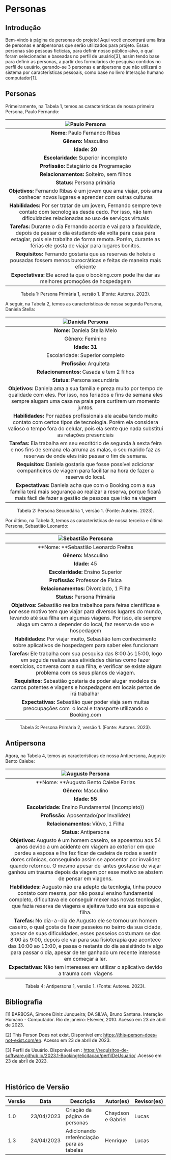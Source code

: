 # Personas

## Introdução

Bem-vindo à página de personas do projeto! Aqui você encontrará uma lista de personas e antipersonas que serão utilizados para projeto. Essas personas são pessoas ficticias, para definir nosso público-alvo, o qual foram selecionadas e baseadas no perfil de usuário[3], assim tendo base para definir as personas, a partir dos formulários de pesquisa contidos no perfil de usuário, gerando-se 3 personas e antipersona que não utilizará o sistema por características pessoais, como base no livro Interação humano computador[1].

## Personas

Primeiramente, na Tabela 1, temos as características de nossa primeira Persona, Paulo Fernando:

|                                                                                                      ![Paulo Persona](../images/personaPaulo.png)                                                                                                      |
| :--------------------------------------------------------------------------------------------------------------------------------------------------------------------------------------------------------------------------------------------------: |
|                                                                                                        **Nome:** Paulo Fernando Ribas                                                                                                        |
|                                                                                                             **Gênero:** Masculino                                                                                                             |
|                                                                                                                 **Idade: 20**                                                                                                                 |
|                                                                                                     **Escolaridade:** Superior incompleto                                                                                                     |
|                                                                                                  **Profissão:** Estagiário de Programação                                                                                                  |
|                                                                                                   **Relacionamentos:** Solteiro, sem filhos                                                                                                   |
|                                                                                                         **Status:** Persona primária                                                                                                         |
|                                                            **Objetivos:** Fernando Ribas é um jovem que ama viajar, pois ama conhecer novos lugares e aprender com outras culturas                                                            |
|                                **Habilidades:** Por ser tratar de um jovem, Fernando sempre teve contato com tecnologias desde cedo. Por isso, não tem dificuldades relacionadas ao uso de serviços virtuais                                |
| **Tarefas:** Durante o dia Fernando acorda e vai para a faculdade, depois de passar o dia estudando ele volta para casa para estagiar, pois ele trabalha de forma remota. Porém, durante as férias ele gosta de viajar para lugares bonitos. |
|                                                      **Requisitos:** Fernando gostaria que as reservas de hoteis e pousadas fossem menos burocráticas e feitas de maneira mais eficiente                                                      |
|                                                                      **Expectativas:** Ele acredita que o booking.com pode lhe dar as melhores promoções de hospedagem                                                                      |

<div style="text-align: center">
<p> Tabela 1: Persona Primária 1, versão 1. (Fonte: Autores. 2023).</p>
</div>

A seguir, na Tabela 2, temos as características de nossa segunda Persona, Daniela Stella:

|                                                                                          ![Daniela Persona](../images/personaDaniela.png)                                                                                          |
| :------------------------------------------------------------------------------------------------------------------------------------------------------------------------------------------------------------------------------: |
|                                                                                               **Nome:** Daniela Stella Melo                                                                                               |
|                                                                                                        Gênero: Feminino                                                                                                        |
|                                                                                                       **Idade: 31**                                                                                                       |
|                                                                                                 Escolaridade: Superior completo                                                                                                 |
|                                                                                                 **Profissão:** Arquiteta                                                                                                 |
|                                                                                         **Relacionamentos:** Casada e tem 2 filhos                                                                                         |
|                                                                                              **Status:** Persona secundária                                                                                              |
|          **Objetivos:** Daniela ama a sua família e preza muito por tempo de qualidade com eles. Por isso, nos feriados e fins de semana eles sempre alugam uma casa na praia para curtirem um momento juntos.          |
| **Habilidades:** Por razões profissionais ele acaba tendo muito contato com certos tipos de tecnologia. Porém ela considera valioso o tempo fora do celular, pois ela sente que nada substitui as relações presenciais |
|                  **Tarefas:** Ela trabalha em seu escritório de segunda à sexta feira e nos fins de semana ela arruma as malas, o seu marido faz as reservas de onde eles irão passar o fim de semana.                  |
|                                         **Requisitos:** Daniela gostaria que fosse possível adicionar companheiros de viagem para facilitar na hora de fazer a reserva do local.                                         |
|               **Expectativas:** Daniela acha que com o Booking.com a sua família terá mais segurança ao realizar a reserva, porque ficará mais fácil de fazer a gestão de pessoas que irão na viagem               |

<div style="text-align: center">
<p> Tabela 2: Persona Secundária 1, versão 1. (Fonte: Autores. 2023).</p>
</div>

Por último, na Tabela 3, temos as características de nossa terceira e última Persona, Sebastião Leonardo:

|                                                                                                              ![Sebastião Perosona](../images/personaSebastiao.png)                                                                                                              |
| :----------------------------------------------------------------------------------------------------------------------------------------------------------------------------------------------------------------------------------------------------------------------------: |
|                                                                                                                     **Nome: **Sebastião Leonardo Freitas                                                                                                                     |
|                                                                                                                          **Gênero:** Masculino                                                                                                                          |
|                                                                                                                              **Idade:** 45                                                                                                                              |
|                                                                                                                    **Escolaridade:** Ensino Superior                                                                                                                    |
|                                                                                                                   **Profissão:** Professor de Física                                                                                                                   |
|                                                                                                                 **Relacionamentos:** Divorciado, 1 Filha                                                                                                                 |
|                                                                                                                      **Status:** Persona Primária                                                                                                                      |
| **Objetivos:** Sebastião realiza trabalhos para feiras cientificas e por esse motivo tem que viajar para diversos lugares do mundo, levando até sua filha em algumas viagens. Por isso, ele sempre aluga um carro a depender do local, faz reserva de voo e hospedagem |
|                                                                         **Habilidades:** Por viajar muito, Sebastião tem conhecimento sobre aplicativos de hospedagem para saber eles funcionam                                                                         |
|                   **Tarefas:** Ele trabalha com sua pesquisa das 8:00 às 15:00, logo em seguida realiza suas atividades diárias como fazer exercícios, conversa com a sua filha, e verificar se existe algum problema com os seus planos de viagem.                   |
|                                                               **Requisitos:** Sebastião gostaria de poder alugar modelos de carros potentes e viagens e hospedagens em locais pertos de irá trabalhar                                                                |
|                                                                       **Expectativas:** Sebastião quer poder viaja sem muitas preocupações com  o local e transporte utilizando o Booking.com                                                                       |

<div style="text-align: center">
<p> Tabela 3: Persona Primária 2, versão 1. (Fonte: Autores. 2023).</p>
</div>

## Antipersona

Agora, na Tabela 4, temos as características de nossa Antipersona, Augusto Bento Calebe:

|                                                                                                                                                                                   ![Augusto Persona](../images/personaAugusto.png)                                                                                                                                                                                   |
| :-----------------------------------------------------------------------------------------------------------------------------------------------------------------------------------------------------------------------------------------------------------------------------------------------------------------------------------------------------------------------------------------------------------------: |
|                                                                                                                                                                                       **Nome: **Augusto Bento Calebe Farias                                                                                                                                                                                       |
|                                                                                                                                                                                            **Gênero:** Masculino                                                                                                                                                                                            |
|                                                                                                                                                                                                 **Idade: 55**                                                                                                                                                                                                 |
|                                                                                                                                                                              **Escolaridade:** Ensino Fundamental (Incompleto))                                                                                                                                                                              |
|                                                                                                                                                                                   **Profissão:** Aposentado(por Invalidez)                                                                                                                                                                                   |
|                                                                                                                                                                                     **Relacionamentos:** Viúvo, 1 Filha                                                                                                                                                                                     |
|                                                                                                                                                                                            **Status:** Antipersona                                                                                                                                                                                            |
|      **Objetivos:** Augusto é um homem caseiro, se aposentou aos 54 anos devido a um acidente em viagem ao exterior em que perdeu a esposa e lhe fez ficar de cadeira de rodas e sentir dores crônicas, conseguindo assim se aposentar por invalidez quando retornou. O mesmo apesar de  antes gostasse de viajar ganhou um trauma depois da viagem por esse motivo se abstem de pensar em viagens.      |
|                                                                         **Habilidades:** Augusto não era adepto da tecnlogia, tinha pouco contato com mesma, por não possui ensino fundamental completo, dificultava ele conseguir mexer nas novas tecnlogias, que fazia reserva de viagens e ajeitava tudo era sua esposa e filha.                                                                         |
| **Tarefas:** No dia-a-dia de Augusto ele se tornou um homem caseiro, o qual gosta de fazer passeios no bairro da sua cidade, apesar de suas dificuldades, esses passeios costumam se das 8:00 às 9:00, depois ele vai para sua fisioterapia que acontece das 10:00 ao 13:00, e passa o restante do dia assisitindo tv algo para passar o dia, apesar de ter ganhado um recente interesse em começar a ler. |
|                                                                                                                                                         **Expectativas:** Não tem interesses em utilizar o aplicativo devido a trauma com  viagens                                                                                                                                                         |

<div style="text-align: center">
<p> Tabela 4: Antipersona 1, versão 1. (Fonte: Autores. 2023).</p>
</div>

## Bibliografia

‌[1]  BARBOSA, Simone Diniz Junqueira; DA SILVA, Bruno Santana. Interação Humano - Computador. Rio de janeiro: Elsevier, 2010. Acesso em 23 de abril de 2023.

[2] This Person Does not exist. Disponível em: https://this-person-does-not-exist.com/en. Acesso em 23 de abril de 2023.

[3] Perfil de Usuário. Disponível em :  https://requisitos-de-software.github.io/2023.1-Booking/elicitacao/perfilDeUsuario/ .Acesso em 23 de abril de 2023.

‌

## Histórico de Versão

| Versão | Data       | Descrição                                  | Autor(es)          | Revisor(es) |
| ------- | ---------- | -------------------------------------------- | ------------------ | ----------- |
| 1.0     | 23/04/2023 | Criação da página de personas             | Chaydson e Gabriel | Lucas       |
| 1.3     | 24/04/2023 | Adicionando referênciação para as tabelas | Henrique           | Lucas       |

